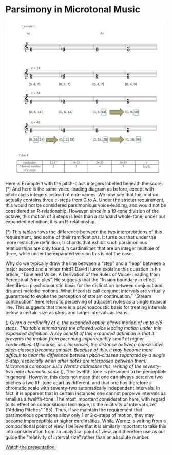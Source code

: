 # Parsimony in Microtonal Music

![image](./assets/img/parsimony.png)


Here is Example 1 with the pitch-class integers labelled beneath the score. (*) And here is the same voice-leading diagram as before, except with pitch-class integers instead of note names. We now see that this motion actually contains three c-steps from G to A. Under the stricter requirement, this would not be considered parsimonious voice-leading, and would not be considered an R-relationship. However, since in a 19-tone division of the octave, this motion of 3 steps is less than a standard whole-tone, under our expanded definition,  it is an R-relationship.

(*) This table shows the difference between the two interpretations of this requirement, and some of their ramifications. It turns out that under the more restrictive definition, trichords that exhibit such parsimonious relationships are only found in cardinalities that are an integer multiple of three, while under the expanded version this is not the case.

Why do we typically draw the line between a “step” and a “leap” between a major second and a minor third? David Huron explains this question in his article, “Tone and Voice: A Derivation of the Rules of Voice-Leading from Perceptual Principles”. He suggests that the “fission boundary in effect identifies a psychoacoustic basis for the distinction between conjunct and disjunct melodic motions. What theorists call conjunct intervals are virtually guaranteed to evoke the perception of stream continuation.” “Stream continuation” here refers to perceiving of adjacent notes as a single musical line. This suggests that there is a psychoacoustic basis for treating intervals below a certain size as steps­­ and larger intervals as leaps.

(*) Given a cardinality of c, the expanded option allows motion of up to c/6 steps. This table summarizes the allowed voice leading motion under this expanded definition. A key benefit of this expanded definition is that it prevents the motion from becoming imperceptibly small at higher cardinalities. Of course, as c increases, the distance between consecutive pitch-classes becomes smaller. Because of this, it may become more difficult to hear the difference between pitch-classes separated by a single c-step, especially when other notes are interposed between them. Microtonal composer Julia Werntz addresses this, writing of the seventy-two note chromatic scale (*), “the twelfth-tone is presumed to be perceptible in general. However, this does not mean that one can always perceive two pitches a twelfth-tone apart as different, and that one has therefore a chromatic scale with seventy-two automatically independent intervals. In fact, it is apparent that in certain instances one cannot perceive intervals as small as a twelfth-tone. The most important consideration here, with regard to its effect on compositional technique, is the relativity of interval size” (“Adding Pitches” 185). Thus, if we maintain the requirement that parsimonious operations allow only 1 or 2 c-steps of motion, they may become imperceptible at higher cardinalities.  While Werntz is writing from a compositional point of view, I believe that it is similarly important to take this into consideration from an analytical point of view, and therefore use as our guide the “relativity of interval size” rather than an absolute number.



[Watch the presentation.](https://youtu.be/nT_NuaeOyCs)
